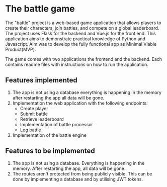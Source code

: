 # The battle game
The "battle" project is a web-based game application that allows players to create their characters, join battles,
and compete on a global leaderboard. The project uses Flask for the backend and Vue.js for the front end.
This application aims to demonstrate practical knowledge of Python and Javascript.
Aim was to develop the fully functional app as Minimal Viable Product(MVP).

The game comes with two applications the frontend and the backend.
Each contains readme files with instructions on how to run the application.


## Features implemented
1. The app is not using a database everything is happening in the memory after restarting the app all data will be gone.
2. Implementation the web application with the following endpoints:
    - Create player
    - Submit battle
    - Retrieve leaderboard
    - Implementation of battle processor
    - Log battle
3. Implementation of the battle engine

## Features to be implemented
1. The app is not using a database. Everything is happening in the memory. After restarting the app, all data will be gone.
2. The routes aren't protected from being publicly visible. This can be done by implementing a database and by utilising JWT tokens.